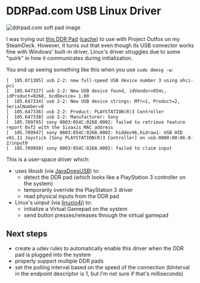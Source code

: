 # DDRPad.com USB Linux Driver

![ddrpad.com soft pad image](https://web.archive.org/web/20250921040257/https://ddrpad.com/cdn/shop/files/IMG_3266-Photoroom.png-Photoroom_941718f7-f967-47e8-9e4a-4b7160ac4cb0_480x.png?v=1746740255)

I was trying
out [this DDR Pad](https://ddrpad.com/products/stepmania-soft-pad-1) ([cache](https://web.archive.org/web/20250921040257/https://ddrpad.com/products/stepmania-soft-pad-1))
to use with Project Outfox on my SteamDeck. However, it turns out that even though its USB connector works fine with
Windows' built-in driver, Linux's driver struggles due to some "quirk" in how it communicates during initialization.

You end up seeing something like this when you use `sudo dmesg -w`:

```
[  105.071305] usb 2-2: new full-speed USB device number 3 using ohci-pci
[  105.647327] usb 2-2: New USB device found, idVendor=054c, idProduct=0268, bcdDevice= 1.00
[  105.647334] usb 2-2: New USB device strings: Mfr=1, Product=2, SerialNumber=0
[  105.647336] usb 2-2: Product: PLAYSTATION(R)3 Controller
[  105.647338] usb 2-2: Manufacturer: Sony
[  105.709795] sony 0003:054C:0268.0002: failed to retrieve feature report 0xf2 with the Sixaxis MAC address
[  105.709947] sony 0003:054C:0268.0002: hiddev96,hidraw1: USB HID v81.11 Joystick [Sony PLAYSTATION(R)3 Controller] on usb-0000:00:06.0-2/input0
[  105.709950] sony 0003:054C:0268.0002: failed to claim input
```

This is a user-space driver which:

* uses libusb (via [JavaDoesUSB](https://github.com/manuelbl/JavaDoesUSB)) to:
    * detect the DDR pad (which looks like a PlayStation 3 controller on the system)
    * temporarily override the PlayStation 3 driver
    * read physical inputs from the DDR pad
* Linux's uinput (via [linuxio4j](https://github.com/bithatch/linuxio4j)) to:
    * initialize a Virtual Gamepad on the system
    * send button presses/releases through the virtual gamepad

## Next steps

* create a udev rules to automatically enable this driver when the DDR pad is plugged into the system
* properly support multiple DDR pads
* set the polling interval based on the speed of the connection (bInterval in the endpoint descriptor is 1, but I'm not sure if that's milliseconds)
